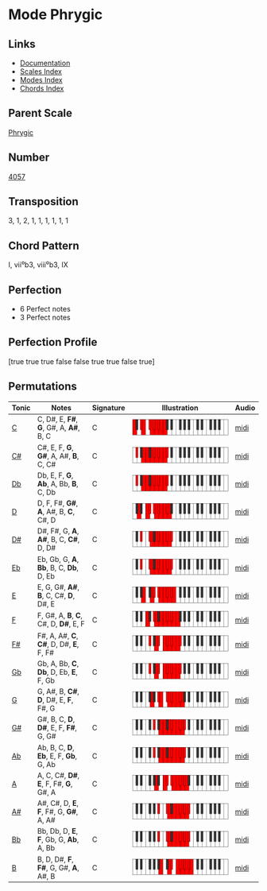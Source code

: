 # Mode Phrygic

## Links

- [Documentation](README.md)
- [Scales Index](Scales.md)
- [Modes Index](Modes.md)
- [Chords Index](Chords.md)

## Parent Scale

[Phrygic](ScalePhrygic.md)

## Number

[4057](https://ianring.com/musictheory/scales/4057)

## Transposition

3, 1, 2, 1, 1, 1, 1, 1, 1

## Chord Pattern

I, vii⁰b3, viii⁰b3, IX

## Perfection

- 6 Perfect notes
- 3 Perfect notes

## Perfection Profile

[true true true false false true true false true]

## Permutations

| Tonic | Notes | Signature | Illustration | Audio |
|-------|-------|-----------|--------------|-------|
| [C](ModeCNaturalPhrygic.md) | C, D#, E, **F#**, **G**, G#, A, **A#**, B, C | C | ![CNaturalPhrygic](ModeCNaturalPhrygic.png) | [midi](https://github.com/edipermadi/music/blob/main/docs/ModeCNaturalPhrygic.mid?raw=true) |
| [C#](ModeCSharpPhrygic.md) | C#, E, F, **G**, **G#**, A, A#, **B**, C, C# | C | ![CSharpPhrygic](ModeCSharpPhrygic.png) | [midi](https://github.com/edipermadi/music/blob/main/docs/ModeCSharpPhrygic.mid?raw=true) |
| [Db](ModeDFlatPhrygic.md) | Db, E, F, **G**, **Ab**, A, Bb, **B**, C, Db | C | ![DFlatPhrygic](ModeDFlatPhrygic.png) | [midi](https://github.com/edipermadi/music/blob/main/docs/ModeDFlatPhrygic.mid?raw=true) |
| [D](ModeDNaturalPhrygic.md) | D, F, F#, **G#**, **A**, A#, B, **C**, C#, D | C | ![DNaturalPhrygic](ModeDNaturalPhrygic.png) | [midi](https://github.com/edipermadi/music/blob/main/docs/ModeDNaturalPhrygic.mid?raw=true) |
| [D#](ModeDSharpPhrygic.md) | D#, F#, G, **A**, **A#**, B, C, **C#**, D, D# | C | ![DSharpPhrygic](ModeDSharpPhrygic.png) | [midi](https://github.com/edipermadi/music/blob/main/docs/ModeDSharpPhrygic.mid?raw=true) |
| [Eb](ModeEFlatPhrygic.md) | Eb, Gb, G, **A**, **Bb**, B, C, **Db**, D, Eb | C | ![EFlatPhrygic](ModeEFlatPhrygic.png) | [midi](https://github.com/edipermadi/music/blob/main/docs/ModeEFlatPhrygic.mid?raw=true) |
| [E](ModeENaturalPhrygic.md) | E, G, G#, **A#**, **B**, C, C#, **D**, D#, E | C | ![ENaturalPhrygic](ModeENaturalPhrygic.png) | [midi](https://github.com/edipermadi/music/blob/main/docs/ModeENaturalPhrygic.mid?raw=true) |
| [F](ModeFNaturalPhrygic.md) | F, G#, A, **B**, **C**, C#, D, **D#**, E, F | C | ![FNaturalPhrygic](ModeFNaturalPhrygic.png) | [midi](https://github.com/edipermadi/music/blob/main/docs/ModeFNaturalPhrygic.mid?raw=true) |
| [F#](ModeFSharpPhrygic.md) | F#, A, A#, **C**, **C#**, D, D#, **E**, F, F# | C | ![FSharpPhrygic](ModeFSharpPhrygic.png) | [midi](https://github.com/edipermadi/music/blob/main/docs/ModeFSharpPhrygic.mid?raw=true) |
| [Gb](ModeGFlatPhrygic.md) | Gb, A, Bb, **C**, **Db**, D, Eb, **E**, F, Gb | C | ![GFlatPhrygic](ModeGFlatPhrygic.png) | [midi](https://github.com/edipermadi/music/blob/main/docs/ModeGFlatPhrygic.mid?raw=true) |
| [G](ModeGNaturalPhrygic.md) | G, A#, B, **C#**, **D**, D#, E, **F**, F#, G | C | ![GNaturalPhrygic](ModeGNaturalPhrygic.png) | [midi](https://github.com/edipermadi/music/blob/main/docs/ModeGNaturalPhrygic.mid?raw=true) |
| [G#](ModeGSharpPhrygic.md) | G#, B, C, **D**, **D#**, E, F, **F#**, G, G# | C | ![GSharpPhrygic](ModeGSharpPhrygic.png) | [midi](https://github.com/edipermadi/music/blob/main/docs/ModeGSharpPhrygic.mid?raw=true) |
| [Ab](ModeAFlatPhrygic.md) | Ab, B, C, **D**, **Eb**, E, F, **Gb**, G, Ab | C | ![AFlatPhrygic](ModeAFlatPhrygic.png) | [midi](https://github.com/edipermadi/music/blob/main/docs/ModeAFlatPhrygic.mid?raw=true) |
| [A](ModeANaturalPhrygic.md) | A, C, C#, **D#**, **E**, F, F#, **G**, G#, A | C | ![ANaturalPhrygic](ModeANaturalPhrygic.png) | [midi](https://github.com/edipermadi/music/blob/main/docs/ModeANaturalPhrygic.mid?raw=true) |
| [A#](ModeASharpPhrygic.md) | A#, C#, D, **E**, **F**, F#, G, **G#**, A, A# | C | ![ASharpPhrygic](ModeASharpPhrygic.png) | [midi](https://github.com/edipermadi/music/blob/main/docs/ModeASharpPhrygic.mid?raw=true) |
| [Bb](ModeBFlatPhrygic.md) | Bb, Db, D, **E**, **F**, Gb, G, **Ab**, A, Bb | C | ![BFlatPhrygic](ModeBFlatPhrygic.png) | [midi](https://github.com/edipermadi/music/blob/main/docs/ModeBFlatPhrygic.mid?raw=true) |
| [B](ModeBNaturalPhrygic.md) | B, D, D#, **F**, **F#**, G, G#, **A**, A#, B | C | ![BNaturalPhrygic](ModeBNaturalPhrygic.png) | [midi](https://github.com/edipermadi/music/blob/main/docs/ModeBNaturalPhrygic.mid?raw=true) |
